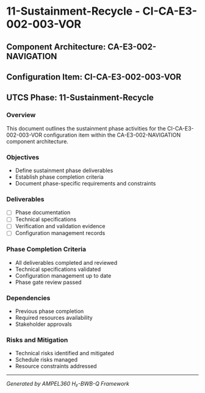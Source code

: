 # 11-Sustainment-Recycle - CI-CA-E3-002-003-VOR

## Component Architecture: CA-E3-002-NAVIGATION
## Configuration Item: CI-CA-E3-002-003-VOR
## UTCS Phase: 11-Sustainment-Recycle

### Overview
This document outlines the sustainment phase activities for the CI-CA-E3-002-003-VOR configuration item within the CA-E3-002-NAVIGATION component architecture.

### Objectives
- Define sustainment phase deliverables
- Establish phase completion criteria
- Document phase-specific requirements and constraints

### Deliverables
- [ ] Phase documentation
- [ ] Technical specifications
- [ ] Verification and validation evidence
- [ ] Configuration management records

### Phase Completion Criteria
- All deliverables completed and reviewed
- Technical specifications validated
- Configuration management up to date
- Phase gate review passed

### Dependencies
- Previous phase completion
- Required resources availability
- Stakeholder approvals

### Risks and Mitigation
- Technical risks identified and mitigated
- Schedule risks managed
- Resource constraints addressed

---
*Generated by AMPEL360 H₂-BWB-Q Framework*
